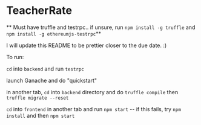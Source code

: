# TeacherRate

** Must have truffle and testrpc.. if unsure, run `npm install -g truffle` and `npm install -g ethereumjs-testrpc`**

I will update this README to be prettier closer to the due date. :)

To run:

`cd` into `backend` and run `testrpc`

launch Ganache and do "quickstart"

in another tab, `cd` into `backend` directory and do `truffle compile` then `truffle migrate --reset`

`cd` into `frontend` in another tab and run `npm start` -- if this fails, try `npm install` and then `npm start`
